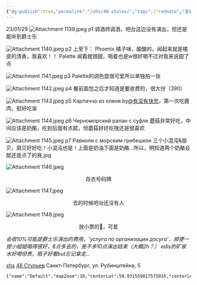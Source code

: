 ```yaml
---
{"dg-publish":true,"permalink":"/xhs/48-stulev/","tags":["rednote","圣彼得堡"],"updated":"2025-03-19T20:16:47.965+08:00"}
---
```


23/01/29
![Attachment 1139.jpeg](/img/user/xhs/Attachment%201139.jpeg)
p1 调酒师调酒，吧台这边没有演出，但还是能听到爵士乐

![Attachment 1140.jpeg](/img/user/xhs/Attachment%201140.jpeg)
p2 上至下：
Phoenix 橘子味，酸酸的，闻起来就是橘皮的清香，我喜欢！！
Palette 闻着就很甜，喝着也是w很好喝不过对我来说甜了点

![Attachment 1141.jpeg](/img/user/xhs/Attachment%201141.jpeg)
p3 Palette的调色盘很可爱所以单独拍一张

![Attachment 1142.jpeg](/img/user/xhs/Attachment%201142.jpeg)
p4 餐前面包之后才知道是要收费的，很大份（390）

![Attachment 1143.jpeg](/img/user/xhs/Attachment%201143.jpeg)
p5 Карпаччо из оленя by[@有没有快充](https://www.xiaohongshu.com/user/profile/5b09ff7ee8ac2b57cc9168a6?xsec_token=YBL1djw99qSDL5an5wdbqv9MXvIR2sGpmb-xqlCQgfJQM=&xsec_source=app_share&xhsshare=CopyLink&appuid=5bb07135cd338f00012c0631&apptime=1742309403&share_id=61d1839fc0a743788b1e3c94ccd9bca7)，第一次吃鹿肉，挺好吃诶

![Attachment 1144.jpeg](/img/user/xhs/Attachment%201144.jpeg)
p6 Черноморский рапан с суфле 蘑菇非常好吃，中间应该是奶酪，吃到后面有点腻，但蘑菇好好吃哦还是很喜欢

![Attachment 1145.jpeg](/img/user/xhs/Attachment%201145.jpeg)
p7 Равиоли с морским гребешкон 三个小混沌&扇贝，扇贝好好吃！小混沌也是！上面是奶油下面是奶酪…所以，明知道两个奶酪会腻还是点了的我.jpg

![Attachment 1146.jpeg](/img/user/xhs/Attachment%201146.jpeg)
<center>存衣号码牌</center>

![Attachment 1147.jpeg](/img/user/xhs/Attachment%201147.jpeg)
<center>去的时候吧台还没有人</center>

![Attachment 1148.jpeg](/img/user/xhs/Attachment%201148.jpeg)
<center>放小票的🎩，可爱</center>

*会收10%可能是爵士乐演出的费用，‘услуга по организации досуга’，顺便一提小姐姐唱得很好，8点多去的，差不多10点演出结束（大概2h？）*
*edis的矿泉水好喝但贵，瓶子好看but忘记拿走...*

[xhs](https://www.xiaohongshu.com/explore/63d6f234000000000802683d?xsec_token=ABFRKUQWScvMSqEpzCFu_c6WAbSWt7qx-e3B437AFaahY=&xsec_source=pc_user)
[48 Стульев](https://yandex.ru/maps/org/48_stulev/1152943257?si=fx1n3zaj5jtpwdfcw6e9uqd62m)
Санкт-Петербург, ул. Рубинштейна, 5
```mapview
{"name":"Default","mapZoom":16,"centerLat":59.931559817575035,"centerLng":30.344967842102054,"query":"","chosenMapSource":0,"autoFit":false,"lock":true,"showLinks":false,"linkColor":"red","markerLabels":"off","embeddedHeight":300}
```
